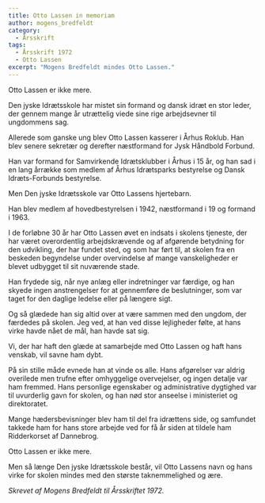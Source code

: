 ```yaml
---
title: Otto Lassen in memoriam
author: mogens_bredfeldt
category:
  - Årsskrift
tags:
  - Årsskrift 1972
  - Otto Lassen
excerpt: "Mogens Bredfeldt mindes Otto Lassen."
---
```


Otto Lassen er ikke mere.

Den jyske Idrætsskole har mistet sin formand og dansk idræt en stor leder, der gennem mange år utrættelig viede sine rige arbejdsevner til ungdommens sag.

Allerede som ganske ung blev Otto Lassen kasserer i Århus Roklub. Han blev senere sekretær og derefter næstformand for Jysk Håndbold Forbund.

Han var formand for Samvirkende Idrætsklubber i Århus i 15 år, og han sad i en lang årrække som medlem af Århus Idrætsparks bestyrelse og Dansk Idræts-Forbunds bestyrelse.

Men Den jyske Idrætsskole var Otto Lassens hjertebarn.

Han blev medlem af hovedbestyrelsen i 1942, næstformand i 19 og formand i 1963.

I de forløbne 30 år har Otto Lassen øvet en indsats i skolens tjeneste, der har været overordentlig arbejdskrævende og af afgørende betydning for den udvikling, der har fundet sted, og som har ført til, at skolen fra en beskeden begyndelse under overvindelse af mange vanskeligheder er blevet udbygget til sit nuværende stade.

Han frydede sig, når nye anlæg eller indretninger var færdige, og han skyede ingen anstrengelser for at gennemføre de beslutninger, som var taget for den daglige ledelse eller på længere sigt.

Og så glædede han sig altid over at være sammen med den ungdom, der færdedes på skolen. Jeg ved, at han ved disse lejligheder følte, at hans virke havde nået de mål, han havde sat sig.

Vi, der har haft den glæde at samarbejde med Otto Lassen og haft hans venskab, vil savne ham dybt.

På sin stille måde evnede han at vinde os alle. Hans afgørelser var aldrig overilede men trufne efter omhyggelige overvejelser, og ingen detalje var ham fremmed. Hans personlige egenskaber og administrative dygtighed var til uvurderlig gavn for skolen, og han nød stor anseelse i ministeriet og direktoratet.

Mange hædersbevisninger blev ham til del fra idrættens side, og samfundet takkede ham for hans store arbejde ved for få år siden at tildele ham Ridderkorset af Dannebrog.

Otto Lassen er ikke mere.

Men så længe Den jyske Idrætsskole består, vil Otto Lassens navn og hans virke for skolen mindes med den største taknemmelighed og ære.

_Skrevet af Mogens Bredfeldt til Årsskriftet 1972._
